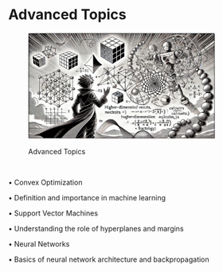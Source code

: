 # Advanced Topics



<div align="left"><figure><img src="../../.gitbook/assets/image (2).png" alt="" width="375"><figcaption><p>Advanced Topics</p></figcaption></figure></div>

<div align="left"><figure><img src="https://files.oaiusercontent.com/file-lPdAIMaYRLgZ9voeoEKOdQLY?se=2024-10-11T16%3A12%3A35Z&#x26;sp=r&#x26;sv=2024-08-04&#x26;sr=b&#x26;rscc=max-age%3D604800%2C%20immutable%2C%20private&#x26;rscd=attachment%3B%20filename%3D46b0cf99-7fcb-420b-a740-ea8c52a90757.webp&#x26;sig=QXcIS%2Bzq5kDitven2JCH6YXuIccK3wSnbcTktKEKyy4%3D" alt="" width="375"><figcaption></figcaption></figure></div>

• Convex Optimization

• Definition and importance in machine learning

• Support Vector Machines

• Understanding the role of hyperplanes and margins

• Neural Networks

• Basics of neural network architecture and backpropagation
